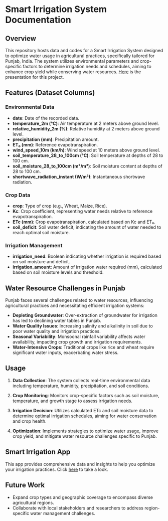 ﻿# Smart Irrigation System Documentation

## Overview

This repository hosts data and codes for a Smart Irrigation System designed to optimize water usage in agricultural practices, specifically tailored for Punjab, India. The system utilizes environmental parameters and crop-specific factors to determine irrigation needs and schedules, aiming to enhance crop yield while conserving water resources. [Here](https://prezi.com/view/WiVes0y4oZJYMd25A3cl/) is the presentation for this project.

## Features (Dataset Columns)

### Environmental Data

- **date**: Date of the recorded data.
- **temperature_2m (°C)**: Air temperature at 2 meters above ground level.
- **relative_humidity_2m (%)**: Relative humidity at 2 meters above ground level.
- **precipitation (mm)**: Precipitation amount.
- **ET₀ (mm)**: Reference evapotranspiration.
- **wind_speed_10m (km/h)**: Wind speed at 10 meters above ground level.
- **soil_temperature_28_to_100cm (°C)**: Soil temperature at depths of 28 to 100 cm.
- **soil_moisture_28_to_100cm (m³/m³)**: Soil moisture content at depths of 28 to 100 cm.
- **shortwave_radiation_instant (W/m²)**: Instantaneous shortwave radiation.

### Crop Data

- **crop**: Type of crop (e.g., Wheat, Maize, Rice).
- **Kc**: Crop coefficient, representing water needs relative to reference evapotranspiration.
- **ETc (mm)**: Crop evapotranspiration, calculated based on Kc and ET₀.
- **soil_deficit**: Soil water deficit, indicating the amount of water needed to reach optimal soil moisture.

### Irrigation Management

- **irrigation_need**: Boolean indicating whether irrigation is required based on soil moisture and deficit.
- **irrigation_amount**: Amount of irrigation water required (mm), calculated based on soil moisture levels and threshold.

## Water Resource Challenges in Punjab

Punjab faces several challenges related to water resources, influencing agricultural practices and necessitating efficient irrigation systems:

- **Depleting Groundwater**: Over-extraction of groundwater for irrigation has led to declining water tables in Punjab.
- **Water Quality Issues**: Increasing salinity and alkalinity in soil due to poor water quality and irrigation practices.
- **Seasonal Variability**: Monsoonal rainfall variability affects water availability, impacting crop growth and irrigation requirements.
- **Water-Intensive Crops**: Traditional crops like rice and wheat require significant water inputs, exacerbating water stress.

## Usage

1. **Data Collection**: The system collects real-time environmental data including temperature, humidity, precipitation, and soil conditions.
  
2. **Crop Monitoring**: Monitors crop-specific factors such as soil moisture, temperature, and growth stage to assess irrigation needs.

3. **Irrigation Decision**: Utilizes calculated ETc and soil moisture data to determine optimal irrigation schedules, aiming for water conservation and crop health.

4. **Optimization**: Implements strategies to optimize water usage, improve crop yield, and mitigate water resource challenges specific to Punjab.

## Smart Irrigation App
This app provides comprehensive data and insights to help you optimize your irrigation practices.
Click [here](https://smart-irrigation-system-so9qdauqqx2ent2k3skms3.streamlit.app/) to take a look.


## Future Work

- Expand crop types and geographic coverage to encompass diverse agricultural regions.
- Collaborate with local stakeholders and researchers to address region-specific water management challenges.



